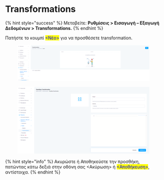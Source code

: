 # Transformations

{% hint style="success" %}
Μεταβείτε: **Ρυθμίσεις > Εισαγωγή – Εξαγωγή Δεδομένων > Transformations.**
{% endhint %}

Πατήστε το κουμπί <mark style="color:blue;"><Νέο></mark> για να προσθέσετε transformation.&#x20;

<figure><img src="../../../.gitbook/assets/ScreenHunter 223.png" alt=""><figcaption></figcaption></figure>

<figure><img src="../../../.gitbook/assets/ScreenHunter 222.png" alt=""><figcaption></figcaption></figure>

{% hint style="info" %}
Ακυρώστε ή Αποθηκεύστε την προσθήκη, πατώντας κάτω δεξιά στην οθόνη σας <Ακύρωση> ή <mark style="color:blue;"><Αποθήκευση></mark>, αντίστοιχα.
{% endhint %}
